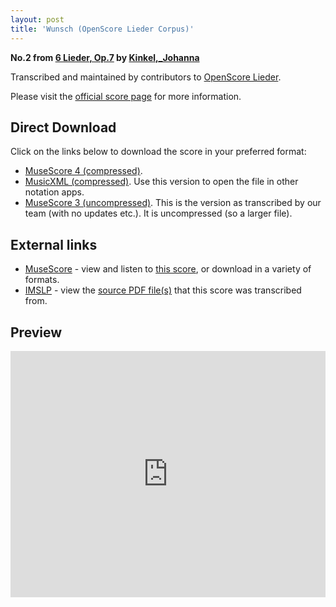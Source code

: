 ```yaml
---
layout: post
title: 'Wunsch (OpenScore Lieder Corpus)'
---
```


__No.2 from [6 Lieder, Op.7](https://fourscoreandmore.org/openscore/lieder/Kinkel,_Johanna/6_Lieder,_Op.7/) by [Kinkel,_Johanna](https://fourscoreandmore.org/openscore/lieder/Kinkel,_Johanna)__

Transcribed and maintained by contributors to [OpenScore Lieder].

Please visit the [official score page] for more information.

[official score page]: https://musescore.com/openscore-lieder-corpus/scores/6150402
[OpenScore Lieder]: https://musescore.com/openscore-lieder-corpus

## Direct Download

Click on the links below to download the score in your preferred format:
- [MuseScore 4 (compressed)](https://github.com/openscore/lieder/blob/main/scores/Kinkel,_Johanna/6_Lieder,_Op.7/2_Wunsch/lc6150402.mscz?raw=true).
- [MusicXML (compressed)](https://github.com/openscore/lieder/blob/main/scores/Kinkel,_Johanna/6_Lieder,_Op.7/2_Wunsch/lc6150402.mxl?raw=true). Use this version to open the file in other notation apps.
- [MuseScore 3 (uncompressed)](https://github.com/openscore/lieder/blob/main/scores/Kinkel,_Johanna/6_Lieder,_Op.7/2_Wunsch/lc6150402.mscx?raw=true). This is the version as transcribed by our team (with no updates etc.). It is uncompressed (so a larger file).

## External links

- [MuseScore] - view and listen to [this score][MuseScore], or download in a variety of formats.
- [IMSLP] - view the [source PDF file(s)][IMSLP] that this score was transcribed from.

[MuseScore]: https://musescore.com/score/6150402
[IMSLP]: https://imslp.org/wiki/Special:ReverseLookup/617921

## Preview

<iframe width="100%" height="394" src="https://musescore.com/openscore-lieder-corpus/scores/6150402/embed" frameborder="0" allowfullscreen allow="autoplay; fullscreen"></iframe>

